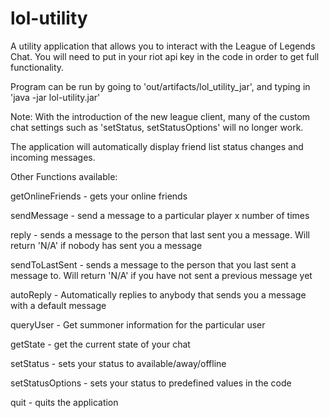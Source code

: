 # lol-utility

A utility application that allows you to interact with the League of Legends Chat. You will need to put in your riot api key in the code in order to get full functionality.

Program can be run by going to 'out/artifacts/lol_utility_jar', and typing in 'java -jar lol-utility.jar'

Note: With the introduction of the new league client, many of the custom chat settings such as 'setStatus, setStatusOptions' will no longer work.

The application will automatically display friend list status changes and incoming messages.

Other Functions available:

getOnlineFriends - gets your online friends

sendMessage - send a message to a particular player x number of times

reply - sends a message to the person that last sent you a message. Will return 'N/A' if nobody has sent you a message

sendToLastSent - sends a message to the person that you last sent a message to. Will return 'N/A' if you have not sent a previous message yet

autoReply - Automatically replies to anybody that sends you a message with a default message

queryUser - Get summoner information for the particular user

getState - get the current state of your chat

setStatus - sets your status to available/away/offline

setStatusOptions - sets your status to predefined values in the code

quit - quits the application


